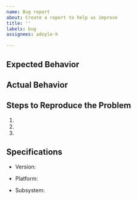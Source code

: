 ```yaml
---
name: Bug report
about: Create a report to help us improve
title: ''
labels: bug
assignees: adoyle-h

---
```


## Expected Behavior



## Actual Behavior



## Steps to Reproduce the Problem


  1.

  1.

  1.


## Specifications


  - Version:

  - Platform:

  - Subsystem:
